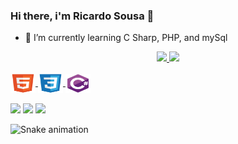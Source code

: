 ### Hi there, i'm Ricardo Sousa 👋


- 🌱 I’m currently learning C Sharp, PHP, and mySql

<div align="center">
  <a href="https://github.com/senjuricardo">
  <img height="180em" src="https://github-readme-stats.vercel.app/api?username=senjuricardo&show_icons=true&theme=dracula&include_all_commits=true&count_private=true"/>
  <img height="180em" src="https://github-readme-stats.vercel.app/api/top-langs/?username=senjuricardo&layout=compact&langs_count=7&theme=dracula"/>
</div>
  <div style="display: inline_block"><br>
  <img align="center" alt="senjuricardo-HTML" height="30" width="40" src="https://raw.githubusercontent.com/devicons/devicon/master/icons/html5/html5-original.svg">
  <img align="center" alt="senjuricardo-CSS" height="30" width="40" src="https://raw.githubusercontent.com/devicons/devicon/master/icons/css3/css3-original.svg">
  <img align="center" alt="senjuricardo-Csharp" height="30" width="40" src="https://raw.githubusercontent.com/devicons/devicon/master/icons/csharp/csharp-original.svg">
</div>
  
  <div style="display: inline_block"><br>
  <a href="https://www.instagram.com/pt.ricardosousa/" target="_blank"><img src="https://img.shields.io/badge/-Instagram-%23E4405F?style=for-the-badge&logo=instagram&logoColor=white" target="_blank"></a>
  <a href = "mailto:ricardo.sousa13@hotmail.com"><img src="https://img.shields.io/badge/-Hotmail-%23333?style=for-the-badge&logo=gmail&logoColor=white" target="_blank"></a>
  <a href="https://www.linkedin.com/in/ricardo-sousa-5a4173155/" target="_blank"><img src="https://img.shields.io/badge/-LinkedIn-%230077B5?style=for-the-badge&logo=linkedin&logoColor=white" target="_blank"></a> 
  </div>
  
   
  ![Snake animation](https://github.com/senjuricardo/senjuricardo/blob/output/github-contribution-grid-snake.svg)

  
